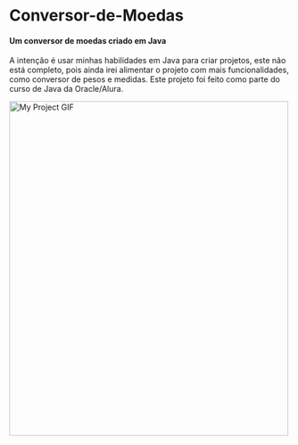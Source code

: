 # Conversor-de-Moedas
#### Um conversor de moedas criado em Java

A intenção é usar minhas habilidades em Java para criar projetos, este não está completo, pois ainda irei alimentar o projeto com mais funcionalidades, como conversor de pesos e medidas.
Este projeto foi feito como parte do curso de Java da Oracle/Alura.

<img src="./https://imgur.com/a/TmaUeND" alt="My Project GIF" width="500" height="600">


